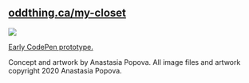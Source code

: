 ## [oddthing.ca/my-closet](https://oddthing.ca/my-closet)

![](preview.gif)

[Early CodePen prototype.](https://codepen.io/bakerkretzmar/pen/YzyvEKX)

Concept and artwork by Anastasia Popova. All image files and artwork copyright 2020 Anastasia Popova.
